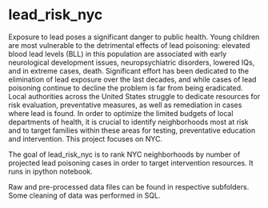 # lead_risk_nyc


Exposure to lead poses a significant danger to public health.  Young children are most vulnerable to the detrimental effects of lead poisoning:  elevated blood lead levels (BLL) in this population are associated with early neurological development issues, neuropsychiatric disorders, lowered IQs, and in extreme cases, death.  Significant effort has been dedicated to the elimination of lead exposure over the last decades, and while cases of lead poisoning continue to decline the problem is far from being eradicated.  Local authorities across the United States struggle to dedicate resources for risk evaluation, preventative measures, as well as remediation in cases where lead is found.  In order to optimize the limited budgets of local departments of health, it is crucial to identify neighborhoods most at risk and to target families within these areas for testing, preventative education and intervention.  This project focuses on NYC.

The goal of lead_risk_nyc is to rank NYC neighborhoods by number of projected lead poisoning cases in order to target intervention resources.  It runs in ipython notebook.

Raw and pre-processed data files can be found in respective subfolders.  Some cleaning of data was performed in SQL.
